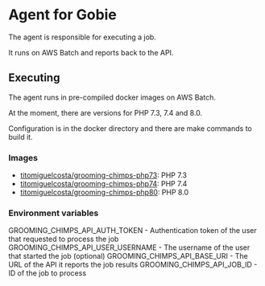 # Agent for Gobie

The agent is responsible for executing a job.

It runs on AWS Batch and reports back to the API.

## Executing

The agent runs in pre-compiled docker images on AWS Batch.

At the moment, there are versions for PHP 7.3, 7.4 and 8.0.

Configuration is in the docker directory and there are make commands to build it.

### Images

* [titomiguelcosta/grooming-chimps-php73](https://hub.docker.com/r/titomiguelcosta/grooming-chimps-php73): PHP 7.3
* [titomiguelcosta/grooming-chimps-php74](https://hub.docker.com/r/titomiguelcosta/grooming-chimps-php74): PHP 7.4
* [titomiguelcosta/grooming-chimps-php80](https://hub.docker.com/r/titomiguelcosta/grooming-chimps-php80): PHP 8.0

### Environment variables

GROOMING_CHIMPS_API_AUTH_TOKEN - Authentication token of the user that requested to process the job
GROOMING_CHIMPS_API_USER_USERNAME - The username of the user that started the job (optional)
GROOMING_CHIMPS_API_BASE_URI - The URL of the API it reports the job results 
GROOMING_CHIMPS_API_JOB_ID - ID of the job to process

